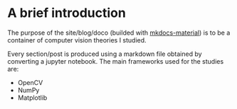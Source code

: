 # A brief introduction


The purpose of the site/blog/doco (builded with [mkdocs-material](https://squidfunk.github.io/mkdocs-material/)) is to be a container of computer vision theories I studied. 

Every section/post is produced using a markdown file obtained by converting a jupyter notebook. The main frameworks used for the studies are:

* OpenCV
* NumPy
* Matplotlib
  


